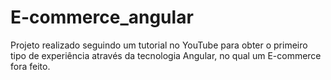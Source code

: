 # E-commerce_angular
Projeto realizado seguindo um tutorial no YouTube para obter o primeiro tipo de experiência através da tecnologia Angular, no qual um E-commerce fora feito.
